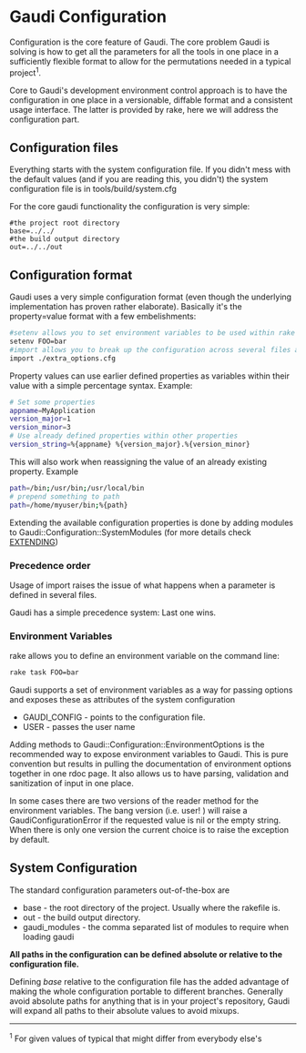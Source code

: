 # Gaudi Configuration

Configuration is the core feature of Gaudi. The core problem Gaudi is solving is how to get all the parameters for all the tools in one place in a sufficiently flexible format to allow for the permutations needed in a typical project<sup>1</sup>.

Core to Gaudi's development environment control approach is to have the configuration in one place in a versionable, diffable format and a consistent usage interface. The latter is provided by rake, here we will address the configuration part.

## Configuration files

Everything starts with the system configuration file. If you didn't mess with the default values (and if you are reading this, you didn't) the system configuration file is in tools/build/system.cfg

For the core gaudi functionality the configuration is very simple:

```text
#the project root directory
base=../../
#the build output directory
out=../../out
```

## Configuration format

Gaudi uses a very simple configuration format (even though the underlying implementation has proven rather elaborate). Basically it's the property=value format with a few embelishments:

```bash
#setenv allows you to set environment variables to be used within rake
setenv FOO=bar
#import allows you to break up the configuration across several files and compose it
import ./extra_options.cfg
```

Property values can use earlier defined properties as variables within their value with a simple percentage syntax. Example:

```bash
# Set some properties
appname=MyApplication
version_major=1
version_minor=3
# Use already defined properties within other properties
version_string=%{appname} %{version_major}.%{version_minor}
```

This will also work when reassigning the value of an already existing property. Example

```bash
path=/bin;/usr/bin;/usr/local/bin
# prepend something to path
path=/home/myuser/bin;%{path}
```

Extending the available configuration properties is done by adding modules to Gaudi::Configuration::SystemModules (for more details check [EXTENDING](EXTENDING.md))

### Precedence order

Usage of import raises the issue of what happens when a parameter is defined in several files.

Gaudi has a simple precedence system: Last one wins.

### Environment Variables

rake allows you to define an environment variable on the command line:

```bash
rake task FOO=bar
```

Gaudi supports a set of environment variables as a way for passing options and exposes these as attributes of the system configuration

* GAUDI_CONFIG - points to the configuration file.
* USER - passes the user name

Adding methods to Gaudi::Configuration::EnvironmentOptions is the recommended way to expose environment variables to Gaudi. This is pure convention but results in pulling the documentation of environment options together in one rdoc page. It also allows us to have parsing, validation and sanitization of input in one place.

In some cases there are two versions of the reader method for the environment variables. The bang version (i.e. user! ) will raise a GaudiConfigurationError if the requested value is nil or the empty string. When there is only one version the current choice is to raise the exception by default. 

## System Configuration

The standard configuration parameters out-of-the-box are

* base - the root directory of the project. Usually where the rakefile is.
* out - the build output directory.
* gaudi_modules - the comma separated list of modules to require when loading gaudi

**All paths in the configuration can be defined absolute or relative to the configuration file.**

Defining _base_ relative to the configuration file has the added advantage of making the whole configuration portable to different branches. Generally avoid absolute paths for anything that is in your project's repository, Gaudi will expand all paths to their absolute values to avoid mixups.

<hr/>
<sup>1</sup> For given values of typical that might differ from everybody else's
